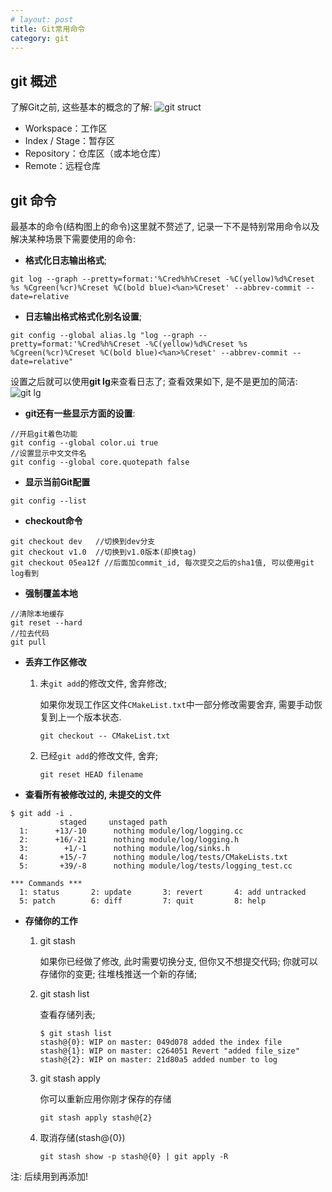 ```yaml
---
# layout: post
title: Git常用命令
category: git
---
```


## git 概述
了解Git之前, 这些基本的概念的了解:
![git struct](http://oaco4iuuu.bkt.clouddn.com/git_struct.png)
* Workspace：工作区
* Index / Stage：暂存区
* Repository：仓库区（或本地仓库）
* Remote：远程仓库


## git 命令
最基本的命令(结构图上的命令)这里就不赘述了, 记录一下不是特别常用命令以及解决某种场景下需要使用的命令:

* **格式化日志输出格式**;
```
git log --graph --pretty=format:'%Cred%h%Creset -%C(yellow)%d%Creset %s %Cgreen(%cr)%Creset %C(bold blue)<%an>%Creset' --abbrev-commit --date=relative
```
* **日志输出格式格式化别名设置**;
```
git config --global alias.lg "log --graph --pretty=format:'%Cred%h%Creset -%C(yellow)%d%Creset %s %Cgreen(%cr)%Creset %C(bold blue)<%an>%Creset' --abbrev-commit --date=relative"
```
设置之后就可以使用**git lg**来查看日志了; 查看效果如下, 是不是更加的简洁:
![git lg](http://oaco4iuuu.bkt.clouddn.com/gitlg.png)

* **git还有一些显示方面的设置**:
```
//开启git着色功能
git config --global color.ui true
//设置显示中文文件名
git config --global core.quotepath false
```

* **显示当前Git配置**
```
git config --list
```

* **checkout命令**
```
git checkout dev   //切换到dev分支
git checkout v1.0  //切换到v1.0版本(却换tag)
git checkout 05ea12f //后面加commit_id, 每次提交之后的sha1值, 可以使用git log看到
```

* **强制覆盖本地**
```
//清除本地缓存
git reset --hard
//拉去代码
git pull
```
* **丢弃工作区修改**
    1. 未`git add`的修改文件, 舍弃修改;

        如果你发现工作区文件`CMakeList.txt`中一部分修改需要舍弃, 需要手动恢复到上一个版本状态.
        ```
        git checkout -- CMakeList.txt
        ```
    2. 已经`git add`的修改文件, 舍弃;
        ```
        git reset HEAD filename
        ```
* **查看所有被修改过的, 未提交的文件**

```
$ git add -i .
           staged     unstaged path
  1:      +13/-10      nothing module/log/logging.cc
  2:      +16/-21      nothing module/log/logging.h
  3:        +1/-1      nothing module/log/sinks.h
  4:       +15/-7      nothing module/log/tests/CMakeLists.txt
  5:       +39/-8      nothing module/log/tests/logging_test.cc

*** Commands ***
  1: status       2: update       3: revert       4: add untracked
  5: patch        6: diff         7: quit         8: help
```

* **存储你的工作**
    1. git stash

        如果你已经做了修改, 此时需要切换分支, 但你又不想提交代码; 你就可以存储你的变更; 往堆栈推送一个新的存储;
    2. git stash list

        查看存储列表;
        ```
        $ git stash list
        stash@{0}: WIP on master: 049d078 added the index file
        stash@{1}: WIP on master: c264051 Revert "added file_size"
        stash@{2}: WIP on master: 21d80a5 added number to log
        ```
    3. git stash apply

        你可以重新应用你刚才保存的存储
        ```
        git stash apply stash@{2}
        ```
    4. 取消存储(stash@{0})
        ```
        git stash show -p stash@{0} | git apply -R
        ```



注: 后续用到再添加!
